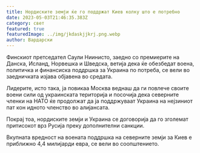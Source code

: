 ```yaml
---
title: Нордиските земји ќе го поддржат Киев колку што е потребно
date: 2023-05-03T21:46:35.383Z
category: свет
featured: true
featuredImage: ../img/jkdaskjjkrj.png.webp
author: Вардарски
---
```


Финскиот претседател Саули Ниинисто, заедно со премиерите на Данска, Исланд, Норвешка и Шведска, ветија дека ќе обезбедат воена, политичка и финансиска поддршка за Украина по потреба, се вели во заедничката изјава објавена во средата.

Лидерите, исто така, ја повикаа Москва веднаш да ги повлече своите воени сили од украинската територија и посочија дека северните членки на НАТО ќе продолжат да ја поддржуваат Украина на нејзиниот пат кон идното членство во алијансата.

Покрај тоа, нордиските земји и Украина се договорија да го зголемат притисокот врз Русија преку дополнителни санкции.

Вкупната вредност на воената поддршка на северните земји за Киев е приближно 4,4 милијарди евра, се вели во соопштението.
